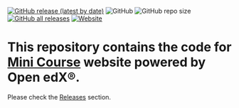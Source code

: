 [![GitHub release (latest by date)](https://img.shields.io/github/v/release/shanghai-rits/edx-platform)](https://github.com/shanghai-rits/edx-platform/releases/latest) ![GitHub](https://img.shields.io/github/license/shanghai-rits/edx-platform) ![GitHub repo size](https://img.shields.io/github/repo-size/shanghai-rits/edx-platform) [![GitHub all releases](https://img.shields.io/github/downloads/shanghai-rits/edx-platform/total)](https://github.com/shanghai-rits/edx-platform/releases) [![Website](https://img.shields.io/website?url=https%3A%2F%2Fminicourse.shanghai.nyu.edu)](https://minicourse.shanghai.nyu.edu)

# This repository contains the code for [Mini Course](https://minicourse.shanghai.nyu.edu) website powered by Open edX®.

Please check the [Releases](https://github.com/shanghai-rits/edx-platform/releases) section.

